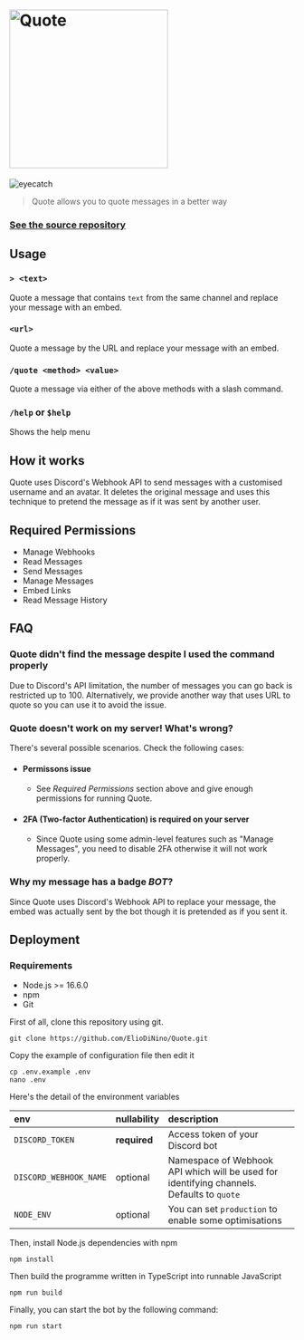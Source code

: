 # <img alt="Quote" src="https://i.imgur.com/iqDW7gp.png" width="280px" />

![eyecatch](https://i.imgur.com/dlglta1.png)

> Quote allows you to quote messages in a better way


### **[See the source repository](https://github.com/nakayoshi/quote)**

## Usage

### `> <text>`

Quote a message that contains `text` from the same channel and replace your message with an embed.

### `<url>`

Quote a message by the URL and replace your message with an embed.

### `/quote <method> <value>`

Quote a message via either of the above methods with a slash command.

### `/help` or `$help`

Shows the help menu

## How it works

Quote uses Discord's Webhook API to send messages with a customised username and an avatar. It deletes the original message and uses this technique to pretend the message as if it was sent by another user.

## Required Permissions
- Manage Webhooks
- Read Messages
- Send Messages
- Manage Messages
- Embed Links
- Read Message History

## FAQ

### Quote didn't find the message despite I used the command properly

Due to Discord's API limitation, the number of messages you can go back is restricted up to 100. Alternatively, we provide another way that uses URL to quote so you can use it to avoid the issue.

### Quote doesn't work on my server! What's wrong?
There's several possible scenarios. Check the following cases:

- #### Permissons issue
    - See *Required Permissions* section above and give enough permissions for running Quote.

- #### 2FA (Two-factor Authentication) is required on your server
    - Since Quote using some admin-level features such as "Manage Messages", you need to disable 2FA otherwise it will not work properly.

### Why my message has a badge _BOT_?

Since Quote uses Discord's Webhook API to replace your message, the embed was actually sent by the bot though it is pretended as if you sent it.

## Deployment
### Requirements
 - Node.js >= 16.6.0
 - npm
 - Git

First of all, clone this repository using git.

```
git clone https://github.com/ElioDiNino/Quote.git
```

Copy the example of configuration file then edit it

```
cp .env.example .env
nano .env
```

Here's the detail of the environment variables

| env | nullability | description |
| :-  | :- | :- |
| `DISCORD_TOKEN` | **required** | Access token of your Discord bot |
| `DISCORD_WEBHOOK_NAME` | optional | Namespace of Webhook API which will be used for identifying channels. Defaults to `quote` |
| `NODE_ENV` | optional | You can set `production` to enable some optimisations | 

Then, install Node.js dependencies with npm

```
npm install
```

Then build the programme written in TypeScript into runnable JavaScript

```
npm run build
```

Finally, you can start the bot by the following command:

```
npm run start
```
